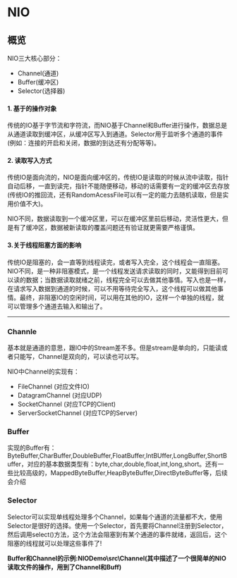 # NIO
## 概览
NIO三大核心部分：
- Channel(通道)
- Buffer(缓冲区)
- Selector(选择器)


#### 1. 基于的操作对象

传统的IO基于字节流和字符流，而NIO基于Channel和Buffer进行操作，数据总是从通道读取到缓冲区，从缓冲区写入到通道。Selector用于监听多个通道的事件(例如：连接的开启和关闭，数据的到达还有分配等等)。

#### 2. 读取写入方式
传统IO是面向流的，NIO是面向缓冲区的，传统IO是读取的时候从流中读取，指针自动后移，一直到读完，指针不能随便移动，移动的话需要有一定的缓冲区去存放(传统IO的推回流，还有RandomAcessFile可以有一定的能力去随机读取，但是实用价值不大)。

NIO不同，数据读取到一个缓冲区里，可以在缓冲区里前后移动，灵活性更大，但是有了缓冲区，数据被新读取的覆盖问题还有验证就更需要严格谨慎。

#### 3.关于线程阻塞方面的影响
传统IO是阻塞的，会一直等到线程读完，或者写入完全，这个线程会一直阻塞。NIO不同，是一种非阻塞模式，是一个线程发送请求读取的同时，又能得到目前可以读的数据；当数据读取就绪之前，线程完全可以去做其他事情。写入也是一样，在请求写入数据到通道的时候，可以不用等待完全写入，这个线程可以做其他事情。最终，非阻塞IO的空闲时间，可以用在其他的IO，这样一个单独的线程，就可以管理多个通道去输入和输出了。


---
### Channle

基本就是通道的意思，跟IO中的Stream差不多。但是stream是单向的，只能读或者只能写，Channel是双向的，可以读也可以写。

NIO中Channel的实现有：
- FileChannel (对应文件IO)
- DatagramChannel (对应UDP)
- SocketChannel (对应TCP的Client)
- ServerSocketChannel (对应TCP的Server)

### Buffer
实现的Buffer有：
ByteBuffer,CharBuffer,DoubleBuffer,FloatBuffer,IntBUffer,LongBuffer,ShortBuffer，对应的基本数据类型有：byte,char,double,float,int,long,short。还有一些比较高级的，MappedByteBuffer,HeapByteBuffer,DirectByteBuffer等，后续会介绍

### Selector

Selector可以实现单线程处理多个Channel，如果每个通道的流量都不大，使用Selector是很好的选择。使用一个Selector，首先要将Channel注册到Selector，然后调用select()方法，这个方法会阻塞到有某个通道的事件就绪，返回后，这个阻塞的线程就可以处理这些事件了!



**Buffer和Channel的示例:NIODemo\src\Channel(其中描述了一个很简单的NIO读取文件的操作，用到了Channel和Buff)**